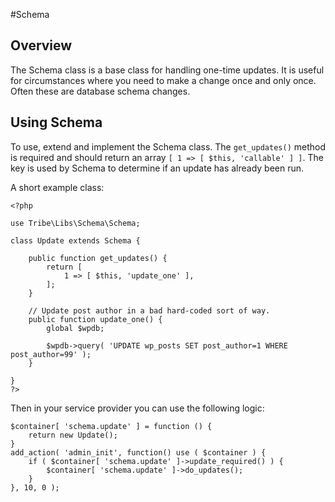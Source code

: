 #Schema

## Overview
The Schema class is a base class for handling one-time updates. 
It is useful for circumstances where you need to make a change once and only once. Often these are database schema changes.

## Using Schema
To use, extend and implement the Schema class.
The `get_updates()` method is required and should return an array `[ 1 => [ $this, 'callable' ] ]`. The key is used by Schema to determine if an update has already been run.

A short example class:
```
<?php

use Tribe\Libs\Schema\Schema;

class Update extends Schema {
	
	public function get_updates() {
        return [
            1 => [ $this, 'update_one' ],
        ];
	}
	
	// Update post author in a bad hard-coded sort of way.
	public function update_one() {
		global $wpdb;
		
		$wpdb->query( 'UPDATE wp_posts SET post_author=1 WHERE post_author=99' );
	}
	
}
?>
```

Then in your service provider you can use the following logic:
```
$container[ 'schema.update' ] = function () {
	return new Update();
}
add_action( 'admin_init', function() use ( $container ) {
	if ( $container[ 'schema.update' ]->update_required() ) {
		$container[ 'schema.update' ]->do_updates();
	}
}, 10, 0 );
```


